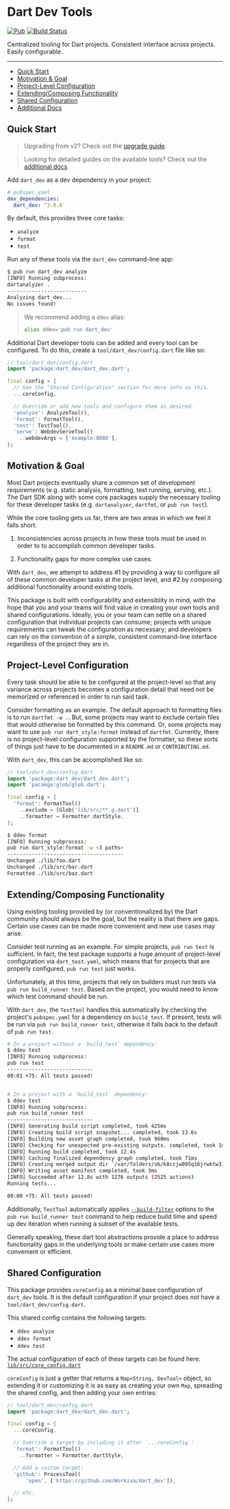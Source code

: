 # Dart Dev Tools

[![Pub](https://img.shields.io/pub/v/dart_dev.svg)](https://pub.dartlang.org/packages/dart_dev)
[![Build Status](https://travis-ci.org/Workiva/dart_dev.svg?branch=master)](https://travis-ci.org/Workiva/dart_dev)

Centralized tooling for Dart projects. Consistent interface across projects.
Easily configurable.

---

- [Quick Start](#quick-start)
- [Motivation & Goal](#motivation--goal)
- [Project-Level Configuration](#project-level-configuration)
- [Extending/Composing Functionality](#extendingcomposing-functionality)
- [Shared Configuration](#shared-configuration)
- [Additional Docs][docs]

## Quick Start

> Upgrading from v2? Check out the [upgrade guide][upgrade-guide].

> Looking for detailed guides on the available tools? Check out the
> [additional docs][docs].

Add `dart_dev` as a dev dependency in your project:

```yaml
# pubspec.yaml
dev_dependencies:
  dart_dev: ^3.0.0
```

By default, this provides three core tasks:

- `analyze`
- `format`
- `test`

Run any of these tools via the `dart_dev` command-line app:

```bash
$ pub run dart_dev analyze
[INFO] Running subprocess:
dartanalyzer .
--------------------------
Analyzing dart_dev...
No issues found!
```

> We recommend adding a `ddev` alias:
>
> ```bash
> alias ddev='pub run dart_dev'
> ```

Additional Dart developer tools can be added and every tool can be configured.
To do this, create a `tool/dart_dev/config.dart` file like so:

```dart
// tool/dart_dev/config.dart
import 'package:dart_dev/dart_dev.dart';

final config = {
  // See the "Shared Configuration" section for more info on this.
  ...coreConfig,

  // Override or add new tools and configure them as desired.
  'analyze': AnalyzeTool(),
  'format': FormatTool(),
  'test': TestTool(),
  'serve': WebdevServeTool()
    ..webdevArgs = ['example:8080'],
};
```

## Motivation & Goal

Most Dart projects eventually share a common set of development requirements
(e.g. static analysis, formatting, test running, serving, etc.). The Dart SDK
along with some core packages supply the necessary tooling for these developer
tasks (e.g. `dartanalyzer`, `dartfmt`, or `pub run test`).

While the core tooling gets us far, there are two areas in which we feel it
falls short:

1. Inconsistencies across projects in how these tools must be used in order to
   to accomplish common developer tasks.

2. Functionality gaps for more complex use cases.

With `dart_dev`, we attempt to address #1 by providing a way to configure all of
these common developer tasks at the project level, and #2 by composing
additional functionality around existing tools.

This package is built with configurability and extensiblity in mind, with the
hope that you and your teams will find value in creating your own tools and
shared configurations. Ideally, you or your team can settle on a shared
configuration that individual projects can consume; projects with unique
requirements can tweak the configuration as necessary; and developers can rely
on the convention of a simple, consistent command-line interface regardless of
the project they are in.

## Project-Level Configuration

Every task should be able to be configured at the project-level so that any
variance across projects becomes a configuration detail that need not be
memorized or referenced in order to run said task.

Consider formatting as an example. The default approach to formatting files is
to run `dartfmt -w .`. But, some projects may want to exclude certain files that
would otherwise be formatted by this command. Or, some projects may want to use
`pub run dart_style:format` instead of `dartfmt`. Currently, there is no
project-level configuration supported by the formatter, so these sorts of things
just have to be documented in a `README.md` or `CONTRIBUTING.md`.

With `dart_dev`, this can be accomplished like so:

```dart
// tool/dart_dev/config.dart
import 'package:dart_dev/dart_dev.dart';
import 'pacakge:glob/glob.dart';

final config = {
  'format': FormatTool()
    ..exclude = [Glob('lib/src/**.g.dart')]
    ..formatter = Formatter.dartStyle,
};
```

```bash
$ ddev format
[INFO] Running subprocess:
pub run dart_style:format -w <3 paths>
--------------------------------------
Unchanged ./lib/foo.dart
Unchanged ./lib/src/bar.dart
Formatted ./lib/src/baz.dart
```

## Extending/Composing Functionality

Using existing tooling provided by (or conventionalized by) the Dart community
should always be the goal, but the reality is that there are gaps. Certain use
cases can be made more convenient and new use cases may arise.

Consider test running as an example. For simple projects, `pub run test` is
sufficient. In fact, the test package supports a huge amount of project-level
configuration via `dart_test.yaml`, which means that for projects that are
properly configured, `pub run test` just works.

Unfortunately, at this time, projects that rely on builders must run tests via
`pub run build_runner test`. Based on the project, you would need to know which
test command should be run.

With `dart_dev`, the `TestTool` handles this automatically by checking the
project's `pubspec.yaml` for a dependency on `build_test`. If present, tests
will be run via `pub run build_runner test`, otherwise it falls back to the
default of `pub run test`.

```bash
# In a project without a `build_test` dependency:
$ ddev test
[INFO] Running subprocess:
pub run test
----------------------------
00:01 +75: All tests passed!


# In a project with a `build_test` dependency:
$ ddev test
[INFO] Running subprocess:
pub run build_runner test
----------------------------
[INFO] Generating build script completed, took 425ms
[INFO] Creating build script snapshot... completed, took 13.6s
[INFO] Building new asset graph completed, took 960ms
[INFO] Checking for unexpected pre-existing outputs. completed, took 1ms
[INFO] Running build completed, took 12.4s
[INFO] Caching finalized dependency graph completed, took 71ms
[INFO] Creating merged output dir `/var/folders/vb/k8ccjw095q16jrwktw31ctmm0000gn/T/build_runner_testBkm6gS/` completed, took 260ms
[INFO] Writing asset manifest completed, took 3ms
[INFO] Succeeded after 12.8s with 1276 outputs (2525 actions)
Running tests...

00:00 +75: All tests passed!
```

Additionally, `TestTool` automatically applies [`--build-filter`][build-filter]
options to the `pub run build_runner test` command to help reduce build time and
speed up dev iteration when running a subset of the available tests.

Generally speaking, these dart tool abstractions provide a place to address
functionality gaps in the underlying tools or make certain use cases more
convenient or efficient.

## Shared Configuration

This package provides `coreConfig` as a minimal base configuration of `dart_dev`
tools. It is the default configuration if your project does not have a
`tool/dart_dev/config.dart`.

This shared config contains the following targets:

- `ddev analyze`
- `ddev format`
- `ddev test`

The actual configuration of each of these targets can be found here:
[`lib/src/core_config.dart`][core-config]

`coreConfig` is just a getter that returns a `Map<String, DevTool>` object, so
extending it or customizing it is as easy as creating your own `Map`, spreading
the shared config, and then adding your own entries:

```dart
// tool/dart_dev/config.dart
import 'package:dart_dev/dart_dev.dart';

final config = {
  ...coreConfig,

  // Override a target by including it after `...coreConfig`:
  'format': FormatTool()
    ..formatter = Formatter.dartStyle,

  // Add a custom target:
  'github': ProcessTool(
      'open', ['https://github.com/Workiva/dart_dev']),

  // etc.
};
```

[api-docs]: https://pub.dev/documentation/dart_dev/latest/dart_dev/dart_dev-library.html
[build-filter]: https://github.com/dart-lang/build/blob/master/build_runner/CHANGELOG.md#new-feature-build-filters
[core-config]: /lib/src/core_config.dart
[docs]: /doc/
[upgrade-guide]: doc/v3-upgrade-guide.md
